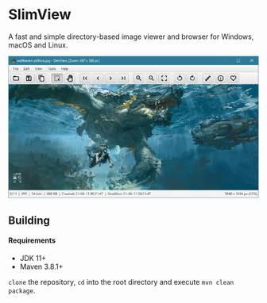 # SlimView

A fast and simple directory-based image viewer and browser for Windows, macOS and Linux.

![Screenshot](https://github.com/antikmozib/SlimView/blob/master/screenshot.jpg?raw=true)

## Building

#### Requirements

* JDK 11+
* Maven 3.8.1+

`clone` the repository, `cd` into the root directory and execute `mvn clean package`.
